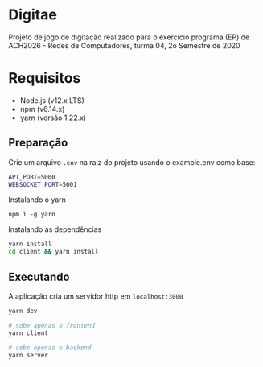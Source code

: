 # Digitae
Projeto de jogo de digitação realizado para o exercício programa (EP) de ACH2026 - Redes de Computadores, turma 04, 2o Semestre de 2020

# Requisitos
- Node.js (v12.x LTS)
- npm (v6.14.x)
- yarn (versão 1.22.x)

## Preparação

Crie um arquivo `.env` na raiz do projeto usando o example.env como base:
```sh
API_PORT=5000
WEBSOCKET_PORT=5001
```

Instalando o yarn

`npm i -g yarn`

Instalando as dependências

```sh
yarn install
cd client && yarn install
```

## Executando
A aplicação cria um servidor http em `localhost:3000`

```sh
yarn dev
```

```sh
# sobe apenas o frontend
yarn client

# sobe apenas o backend
yarn server
```